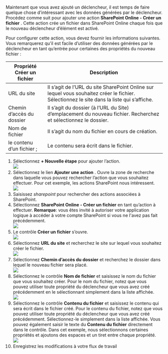 Maintenant que vous avez ajouté un déclencheur, il est temps de faire quelque chose d’intéressant avec les données générées par le déclencheur. Procédez comme suit pour ajouter une action **SharePoint Online - Créer un fichier** . Cette action crée un fichier dans SharePoint Online chaque fois que le nouveau déclencheur d’élément est activé. 

Pour configurer cette action, vous devez fournir les informations suivantes. Vous remarquerez qu’il est facile d’utiliser des données générées par le déclencheur en tant qu’entrée pour certaines des propriétés du nouveau fichier :

| Propriété Créer un fichier | Description |
| --- | --- |
| URL du site |Il s’agit de l’URL du site SharePoint Online sur lequel vous souhaitez créer le fichier. Sélectionnez le site dans la liste qui s’affiche. |
| Chemin d’accès du dossier |Il s’agit du dossier (à l’URL du Site) d’emplacement du nouveau fichier. Recherchez et sélectionnez le dossier. |
| Nom de fichier |Il s’agit du nom du fichier en cours de création. |
| le contenu d’un fichier ; |Le contenu sera écrit dans le fichier. |

1. Sélectionnez **+ Nouvelle étape** pour ajouter l’action.  
   ![](./media/connectors-create-api-sharepointonline/action-1.png)  
2. Sélectionnez le lien **Ajouter une action** . Ouvre la zone de recherche dans laquelle vous pouvez rechercher l’action que vous souhaitez effectuer. Pour cet exemple, les actions SharePoint nous intéressent.    
   ![](./media/connectors-create-api-sharepointonline/action-2.png)    
3. Saisissez *sharepoint* pour rechercher des actions associées à SharePoint.
4. Sélectionnez **SharePoint Online - Créer un fichier** en tant qu’action à effectuer.   **Remarque**: vous êtes invité à autoriser votre application logique à accéder à votre compte SharePoint si vous ne l'avez pas fait précédemment.    
   ![](./media/connectors-create-api-sharepointonline/action-3.png)    
5. Le contrôle **Créer un fichier** s’ouvre.   
   ![](./media/connectors-create-api-sharepointonline/action-4.png)     
6. Sélectionnez **URL du site** et recherchez le site sur lequel vous souhaitez créer le fichier.     
   ![](./media/connectors-create-api-sharepointonline/action-5.png)  
7. Sélectionnez **Chemin d’accès du dossier** et recherchez le dossier dans lequel le nouveau fichier sera placé.  
   ![](./media/connectors-create-api-sharepointonline/action-6.png)  
8. Sélectionnez le contrôle **Nom de fichier** et saisissez le nom du fichier que vous souhaitez créer. Pour le nom du fichier, notez que vous pouvez utiliser toute propriété du déclencheur que vous avez créé précédemment en le sélectionnant simplement dans la liste affichée.     
   ![](./media/connectors-create-api-sharepointonline/action-7.png)  
9. Sélectionnez le contrôle **Contenu du fichier** et saisissez le contenu qui sera écrit dans le fichier créé. Pour le contenu du fichier, notez que vous pouvez utiliser toute propriété du déclencheur que vous avez créé précédemment. Sélectionnez-le simplement dans la liste affichée. Vous pouvez également saisir le texte du **Contenu du fichier** directement dans le contrôle. Dans cet exemple, nous sélectionnons certaines propriétés et ajoutons des espaces et un tiret entre chaque propriété.        
   ![](./media/connectors-create-api-sharepointonline/action-8.png)  
10. Enregistrez les modifications à votre flux de travail  



<!--HONumber=Jan17_HO3-->


